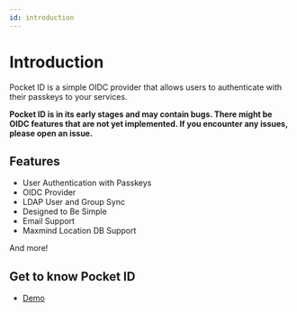 ```yaml
---
id: introduction
---
```


# Introduction
Pocket ID is a simple OIDC provider that allows users to authenticate with their passkeys to your services.

**Pocket ID is in its early stages and may contain bugs. There might be OIDC features that are not yet implemented. If you encounter any issues, please open an issue.**


## Features

- User Authentication with Passkeys
- OIDC Provider
- LDAP User and Group Sync
- Designed to Be Simple
- Email Support
- Maxmind Location DB Support

And more!

## Get to know Pocket ID

- [Demo](https://pocket-id.eliasschneider.com/)
